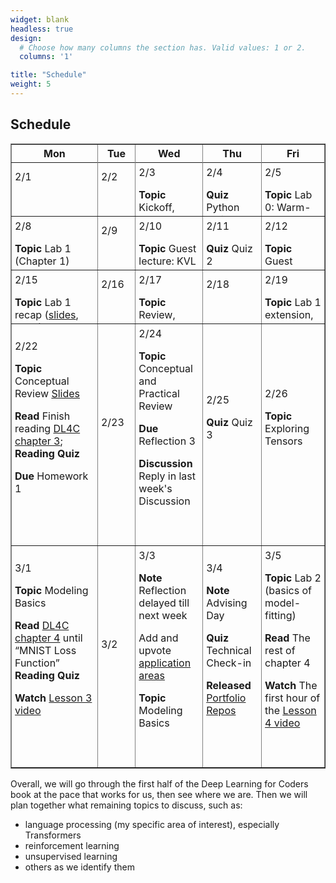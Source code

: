 ```yaml
---
widget: blank
headless: true
design:
  # Choose how many columns the section has. Valid values: 1 or 2.
  columns: '1'

title: "Schedule"
weight: 5
---
```





## Schedule



<table class="daily-calendar" border=1 width=95%>
<colgroup>
<col width = "10%">
<col width = "10%">
<col width = "10%">
<col width = "10%">
<col width = "10%">
</colgroup>
<thead><tr>
<th>Mon</th>
<th>Tue</th>
<th>Wed</th>
<th>Thu</th>
<th>Fri</th>
</tr></thead><tbody><tr>
<!--  0 > -Inf -->
</tr><tr class="past">
<td class = "even"><div>2/1<br><span class = "html"></span><br><br></div></td>
<td class = "even"><div>2/2<br><span class = "html"></span><br><br></div></td>
<td class = "even"><div>2/3<br><span class = "html"><p><strong>Topic</strong> Kickoff, <a href="https://teachablemachine.withgoogle.com/train/image">Teachable Machine</a>, Logistics</p>

<p><strong>Read</strong> Syllabus</p>

<p><strong>Resources</strong> <a href="/slides/w1d1/w1d1-intro.html">Day 1 slides</a></p>
</span><br><br></div></td>
<td class = "even"><div>2/4<br><span class = "html"><p><strong>Quiz</strong> Python review</p>
</span><br><br></div></td>
<td class = "even"><div>2/5<br><span class = "html"><p><strong>Topic</strong> Lab 0: Warm-up</p>

<p><strong>Notes</strong> 
<details><summary>Lab Logistics</summary></p>

<ul>
<li>Come to Maroon lab. Fill in computers as available, others stand around the sides of
the room (at safe distance) for overview (then move to Gold lab)</li>
<li>People at Maroon lab computers: <strong>reboot into Linux</strong></li>
</ul>

<p></details></p>
</span><br><br></div></td>
<!--  1 > 0 -->
</tr><tr class="past">
<td class = "even"><div>2/8<br><span class = "html"><p><strong>Topic</strong> Lab 1 (Chapter 1)</p>

<p><strong>Prep</strong> </p>

<ul>
<li>read <a href="https://github.com/fastai/fastbook/blob/master/01_intro.ipynb">DL4C chapter 1</a></li>
<li>Watch <a href="https://course.fast.ai/videos/?lesson=1">Lesson 1 Video</a></li>
<li>Complete reading quiz</li>
</ul>
</span><br><br></div></td>
<td class = "even"><div>2/9<br><span class = "html"></span><br><br></div></td>
<td class = "even"><div>2/10<br><span class = "html"><p><strong>Topic</strong> Guest lecture: KVL</p>

<p><strong>Due</strong> Reflection 1</p>
</span><br><br></div></td>
<td class = "even"><div>2/11<br><span class = "html"><p><strong>Quiz</strong> Quiz 2</p>
</span><br><br></div></td>
<td class = "even"><div>2/12<br><span class = "html"><p><strong>Topic</strong> Guest lecture: KVL</p>
</span><br><br></div></td>
<!--  2 > 1 -->
</tr><tr class="past">
<td class = "even"><div>2/15<br><span class = "html"><p><strong>Topic</strong> Lab 1 recap (<a href="/slides/w2d1/w2d1-debrief.html">slides</a>, <a href="https://nbviewer.jupyter.org/github/kcarnold/cs344/blob/main/src/Data_Loading_Code.ipynb">code</a>)</p>

<p><strong>Read</strong> <a href="https://colab.research.google.com/github/fastai/fastbook/blob/master/02_production.ipynb">DL4C chapter 2</a>
  <em>note: ignore the implementation of <code>class DataLoaders</code>.</em></p>

<p><strong>Quiz</strong> Reading Quiz 2</p>

<p><strong>Watch</strong> <a href="https://course.fast.ai/videos/?lesson=2">Lesson 2 Video</a></p>

<p><strong>Homework</strong> </p>

<p>(announced today, tentatively due next Mon)
Build and evaluate a classifier to determine if a photo is taken of the inside
vs outside of a restaurant. Don&#39;t scrape photos; use the Yelp Academic Dataset.
Submit a Jupyter Notebook reporting your findings on Moodle. You may use <a href="https://classroom.github.com/g/uMf9CjZ_">this repo</a> if desired.</p>
</span><br><br></div></td>
<td class = "even"><div>2/16<br><span class = "html"></span><br><br></div></td>
<td class = "even"><div>2/17<br><span class = "html"><p><strong>Topic</strong> Review, Intro to AI Ethics <a href="/slides/w2d2/w2d2-ethics.html">slides</a></p>

<p><strong>Read</strong> </p>

<ul>
<li><a href="https://github.com/fastai/fastbook/blob/master/03_ethics.ipynb">DL4C chapter 3</a> until &ldquo;Topics in Data Ethics&rdquo;</li>
<li>the <strong>table of contents</strong> of the <a href="https://montrealethics.ai/wp-content/uploads/2021/01/State-of-AI-Ethics-Report-January-2021.pdf">January 2021 Montreal AI Ethics Report</a></li>
</ul>

<p><strong>Due</strong> Discussion post about a topic that caught your eye (before class)</p>

<p>Reflection 2</p>
</span><br><br></div></td>
<td class = "even"><div>2/18<br><span class = "html"></span><br><br></div></td>
<td class = "even"><div>2/19<br><span class = "html"><p><strong>Topic</strong> Lab 1 extension, homework work</p>
</span><br><br></div></td>
<!--  3 > 2 -->
</tr><tr>
<td class = "even"><div>2/22<br><span class = "html"><p><strong>Topic</strong> Conceptual Review <a href="/slides/w3d1/w3d1-concepts.html">Slides</a></p>

<p><strong>Read</strong> Finish reading <a href="https://nbviewer.jupyter.org/github/fastai/fastbook/blob/master/03_ethics.ipynb">DL4C chapter 3</a>; <strong>Reading Quiz</strong></p>

<p><strong>Due</strong> Homework 1</p>
</span><br><br></div></td>
<td class = "even"><div>2/23<br><span class = "html"></span><br><br></div></td>
<td class = "even"><div>2/24<br><span class = "html"><p><strong>Topic</strong> Conceptual and Practical Review</p>

<p><strong>Due</strong> Reflection 3</p>

<p><strong>Discussion</strong> Reply in last week&#39;s Discussion</p>
</span><br><br></div></td>
<td class = "even"><div>2/25<br><span class = "html"><p><strong>Quiz</strong> Quiz 3</p>
</span><br><br></div></td>
<td class = "even"><div>2/26<br><span class = "html"><p><strong>Topic</strong> Exploring Tensors</p>
</span><br><br></div></td>
<!--  4 > 3 -->
</tr><tr>
<td class = "odd"><div>3/1<br><span class = "html"><p><strong>Topic</strong> Modeling Basics</p>

<p><strong>Read</strong> <a href="https://nbviewer.jupyter.org/github/fastai/fastbook/blob/master/04_mnist_basics.ipynb">DL4C chapter 4</a> until &ldquo;MNIST Loss Function&rdquo; <strong>Reading Quiz</strong></p>

<p><strong>Watch</strong> <a href="https://course.fast.ai/videos/?lesson=3">Lesson 3 video</a></p>
</span><br><br></div></td>
<td class = "odd"><div>3/2<br><span class = "html"></span><br><br></div></td>
<td class = "odd"><div>3/3<br><span class = "html"><p><strong>Note</strong> Reflection delayed till next week</p>

<p>Add and upvote <a href="https://calvincollege.sharepoint.com/sites/Section_77915/_layouts/15/Doc.aspx?sourcedoc=%7B11c65f0d-7020-4c67-a7b2-93a5521628a6%7D&amp;action=edit&amp;wd=target%28_Collaboration%20Space%2FWeekly%20Notes.one%7Cf65e590f-924e-461a-ad2d-681cc376dd7c%2FApplication%20Areas%7C334a318a-1626-4e37-91fd-6bf983ef82d4%2F%29&amp;wdorigin=703">application areas</a></p>

<p><strong>Topic</strong> Modeling Basics</p>
</span><br><br></div></td>
<td class = "odd"><div>3/4<br><span class = "html"><p><strong>Note</strong> 
Advising Day</p>

<p><strong>Quiz</strong> Technical Check-in</p>

<p><strong>Released</strong> <a href="https://classroom.github.com/a/t9EfXnfw">Portfolio Repos</a></p>
</span><br><br></div></td>
<td class = "odd"><div>3/5<br><span class = "html"><p><strong>Topic</strong> Lab 2 (basics of model-fitting)</p>

<p><strong>Read</strong> The rest of chapter 4</p>

<p><strong>Watch</strong> The first hour of the <a href="https://course.fast.ai/videos/?lesson=4">Lesson 4 video</a></p>
</span><br><br></div></td>
</tr></tbody></table>


<style>
.daily-calendar ul {
  padding-left: 1rem;
}

.daily-calendar .past td > div {
  overflow: auto;
  max-height: 75px;
}

.daily-calendar td {
    padding: 0;
}

.daily-calendar td > div {
  padding: 5px;
}
</style>







Overall, we will go through the first half of the Deep Learning for Coders book
at the pace that works for us, then see where we are. Then we will plan together
what remaining topics to discuss, such as:

* language processing (my specific area of interest), especially Transformers
* reinforcement learning
* unsupervised learning
* others as we identify them
